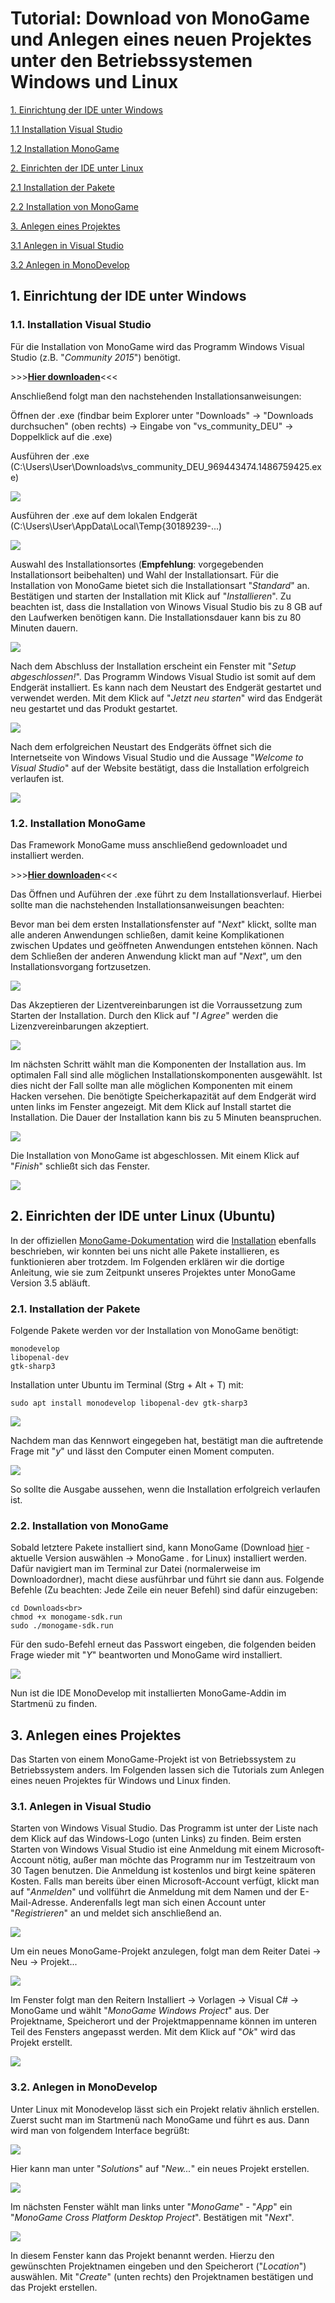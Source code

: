 # Tutorial: Download von MonoGame und Anlegen eines neuen Projektes unter den Betriebssystemen Windows und Linux

[1. Einrichtung der IDE unter Windows](#Nr1)

[1.1 Installation Visual Studio](#Nr1.1)

[1.2 Installation MonoGame](#Nr1.2)

[2. Einrichten der IDE unter Linux](#Nr2)

[2.1 Installation der Pakete](#Nr2.1)

[2.2 Installation von MonoGame](#Nr2.2)

[3. Anlegen eines Projektes](#Nr3)

[3.1 Anlegen in Visual Studio](#Nr3.1)

[3.2 Anlegen in MonoDevelop](#Nr3.2)


## 1. Einrichtung der IDE unter Windows<a name="Nr1"></a>

### 1.1. Installation Visual Studio<a name="Nr1.1"></a>

Für die Installation von MonoGame wird das Programm Windows Visual Studio (z.B. &quot;<i>Community 2015</i>&quot;) ben&ouml;tigt.

&gt;&gt;&gt;<a href="https://www.visualstudio.com/de/downloads/" target="_blank"><b>Hier downloaden</b></a>&lt;&lt;&lt;

Anschließend folgt man den nachstehenden Installationsanweisungen:

Öffnen der .exe (findbar beim Explorer unter &quot;Downloads&quot; &rarr; &quot;Downloads durchsuchen&quot; (oben rechts) &rarr; Eingabe von &quot;vs_community_DEU&quot; &rarr; Doppelklick auf die .exe)

Ausführen der .exe (C:\Users\User\Downloads\vs_community_DEU_969443474.1486759425.exe)

<img src="images/idewindows/1.png">

Ausführen der .exe auf dem lokalen Endgerät (C:\Users\User\AppData\Local\Temp\{30189239-...)

<img src="images/idewindows/2.png">

Auswahl des Installationsortes (<b>Empfehlung</b>: vorgegebenden Installationsort beibehalten) und Wahl der Installationsart. Für die Installation von MonoGame bietet sich die Installationsart &quot;<i>Standard</i>&quot; an. Bestätigen und starten der Installation mit Klick auf &quot;<i>Installieren</i>&quot;. Zu beachten ist, dass die Installation von Winows Visual Studio bis zu 8 GB auf den Laufwerken benötigen kann. Die Installationsdauer kann bis zu 80 Minuten dauern.

<img src="images/idewindows/3.png">

Nach dem Abschluss der Installation erscheint ein Fenster mit &quot;<i>Setup abgeschlossen!</i>&quot;. Das Programm Windows Visual Studio ist somit auf dem Endgerät installiert. Es kann nach dem Neustart des Endgerät gestartet und verwendet werden. Mit dem Klick auf &quot;<i>Jetzt neu starten</i>&quot; wird das Endgerät neu gestartet und das Produkt gestartet.

<img src="images/idewindows/4.png">

Nach dem erfolgreichen Neustart des Endgeräts öffnet sich die Internetseite von Windows Visual Studio und die Aussage &quot;<i>Welcome to Visual Studio</i>&quot; auf der Website bestätigt, dass die Installation erfolgreich verlaufen ist.

<img src="images/idewindows/5.png">

### 1.2. Installation MonoGame<a name="Nr1.2"></a>
Das Framework MonoGame muss anschließend gedownloadet und installiert werden.

&gt;&gt;&gt;<a href="http://www.monogame.net/downloads/" target="_blank"><b>Hier downloaden</b></a>&lt;&lt;&lt;

Das Öffnen und Auführen der .exe führt zu dem Installationsverlauf. Hierbei sollte man die nachstehenden Installationsanweisungen beachten:

Bevor man bei dem ersten Installationsfenster auf &quot;<i>Next</i>&quot; klickt, sollte man alle anderen Anwendungen schließen, damit keine Komplikationen zwischen Updates und geöffneten Anwendungen entstehen können. Nach dem Schlie&szlig;en der anderen Anwendung klickt man auf &quot;<i>Next</i>&quot;, um den Installationsvorgang fortzusetzen.

<img src="images/idewindows/6.png">

Das Akzeptieren der Lizentvereinbarungen ist die Vorraussetzung zum Starten der Installation. Durch den Klick auf &quot;<i>I Agree</i>&quot; werden die Lizenzvereinbarungen akzeptiert.

<img src="images/idewindows/7.png">

Im nächsten Schritt wählt man die Komponenten der Installation aus. Im optimalen Fall sind alle möglichen Installationskomponenten ausgewählt. Ist dies nicht der Fall sollte man alle möglichen Komponenten mit einem Hacken versehen. Die benötigte Speicherkapazität auf dem Endgerät wird unten links im Fenster angezeigt. Mit dem Klick auf Install startet die Installation. Die Dauer der Installation kann bis zu 5 Minuten beanspruchen.

<img src="images/idewindows/8.png">

Die Installation von MonoGame ist abgeschlossen. Mit einem Klick auf &quot;<i>Finish</i>&quot; schlie&szlig;t sich das Fenster.

<img src="images/idewindows/9.png">

## 2. Einrichten der IDE unter Linux (Ubuntu)<a name="Nr2"></a>

In der offiziellen <a href="http://www.monogame.net/documentation/?page=main" target="_blank">MonoGame-Dokumentation</a> wird die <a href="http://www.monogame.net/documentation/?page=Setting_Up_MonoGame" target="_blank">Installation</a> ebenfalls beschrieben, wir konnten bei uns nicht alle Pakete installieren, es funktionieren aber trotzdem. Im Folgenden erklären wir die dortige Anleitung, wie sie zum Zeitpunkt unseres Projektes unter MonoGame Version 3.5 abl&auml;uft.

### 2.1. Installation der Pakete<a name="Nr2.1"></a>

Folgende Pakete werden vor der Installation von MonoGame ben&ouml;tigt:

	monodevelop
	libopenal-dev
	gtk-sharp3

Installation unter Ubuntu im Terminal (Strg + Alt + T) mit:

	sudo apt install monodevelop libopenal-dev gtk-sharp3

<img src="images/idelinux/password.png">

Nachdem man das Kennwort eingegeben hat, best&auml;tigt man die auftretende Frage mit "<i>y</i>" und lässt den Computer einen Moment computen.

<img src="images/idelinux/done.png">

So sollte die Ausgabe aussehen, wenn die Installation erfolgreich verlaufen ist.

### 2.2. Installation von MonoGame<a name="Nr2.2"></a>

Sobald letztere Pakete installiert sind, kann MonoGame (Download <a href="http://www.monogame.net/downloads/" target="_blank">hier</a> - aktuelle Version auswählen -> MonoGame *.* for Linux) installiert werden. Dafür navigiert man im Terminal zur Datei (normalerweise im Downloadordner), macht diese ausführbar und führt sie dann aus. Folgende Befehle (Zu beachten: Jede Zeile ein neuer Befehl) sind daf&uuml;r einzugeben:

	cd Downloads<br>
	chmod +x monogame-sdk.run
	sudo ./monogame-sdk.run

F&uuml;r den sudo-Befehl erneut das Passwort eingeben, die folgenden beiden Frage wieder mit "<i>Y</i>" beantworten und MonoGame wird installiert.</p>

<img src="images/idelinux/menu.png"></p>

Nun ist die IDE MonoDevelop mit installierten MonoGame-Addin im Startmen&uuml; zu finden.

## 3. Anlegen eines Projektes<a name="Nr3"></a>

Das Starten von einem MonoGame-Projekt ist von Betriebssystem zu Betriebssystem anders. Im Folgenden lassen sich die Tutorials zum Anlegen eines neuen Projektes für Windows und Linux finden.

### 3.1. Anlegen in Visual Studio<a name="Nr3.1"></a>

Starten von Windows Visual Studio. Das Programm ist unter der Liste nach dem Klick auf das Windows-Logo (unten Links) zu finden.
Beim ersten Starten von Windows Visual Studio ist eine Anmeldung mit einem Microsoft-Account nötig, außer man möchte das Programm nur im Testzeitraum von 30 Tagen benutzen. Die Anmeldung ist kostenlos und birgt keine späteren Kosten. Falls man bereits über einen Microsoft-Account verfügt, klickt man auf &quot;<i>Anmelden</i>&quot; und vollführt die Anmeldung mit dem Namen und der E-Mail-Adresse. Anderenfalls legt man sich einen Account unter &quot;<i>Registrieren</i>&quot; an und meldet sich anschließend an.

<img src="images/idewindows/10.png">

Um ein neues MonoGame-Projekt anzulegen, folgt man dem Reiter Datei -> Neu -> Projekt...

<img src="images/idewindows/11.png">

Im Fenster folgt man den Reitern Installiert -> Vorlagen -> Visual C&#35; -> MonoGame und wählt &quot;<i>MonoGame Windows Project</i>&quot; aus. Der Projektname, Speicherort und der Projektmappenname können im unteren Teil des Fensters angepasst werden. Mit dem Klick auf &quot;<i>Ok</i>&quot; wird das Projekt erstellt.

<img src="images/idewindows/12.png">

### 3.2. Anlegen in MonoDevelop<a name="Nr3.2"></a>

Unter Linux mit Monodevelop lässt sich ein Projekt relativ &auml;hnlich erstellen. Zuerst sucht man im Startmen&uuml; nach MonoGame und f&uuml;hrt es aus. Dann wird man von folgendem Interface begr&uuml;ßt:

<img src="images/idelinux/interface.png">

Hier kann man unter &quot;<i>Solutions</i>&quot; auf &quot;<i>New...</i>&quot; ein neues Projekt erstellen.

<img src="images/idelinux/newsolution.png">

Im n&auml;chsten Fenster wählt man links unter &quot;<i>MonoGame</i>&quot; - &quot;<i>App</i>&quot; ein &quot;<i>MonoGame Cross Platform Desktop Project</i>&quot;. Best&auml;tigen mit &quot;<i>Next</i>&quot;.

<img src="images/idelinux/configure.png">

In diesem Fenster kann das Projekt benannt werden. Hierzu den gewünschten Projektnamen eingeben und den Speicherort (&quot;<i>Location</i>&quot;) auswählen. Mit &quot;<i>Create</i>&quot; (unten rechts) den Projektnamen bestätigen und das Projekt erstellen.
